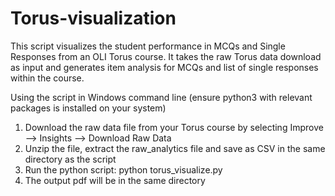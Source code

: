 # Torus-visualization

This script visualizes the student performance in MCQs and Single Responses from an OLI Torus course. It takes the raw Torus data download as input and generates item analysis for MCQs and list of single responses within the course.

Using the script in Windows command line (ensure python3 with relevant packages is installed on your system)

1. Download the raw data file from your Torus course by selecting Improve --> Insights --> Download Raw Data
2. Unzip the file, extract the raw_analytics file and save as CSV in the same directory as the script
3. Run the python script: python torus_visualize.py 
4. The output pdf will be in the same directory 


